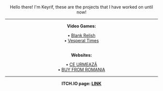 <p align="center">Hello there! I'm Keyrif, these are the projects that I have worked on until now!</p>

---

<p align="center"><b>Video Games:</b></p>
<p align="center">
• <a href="https://keyrif.itch.io/blank-relish">Blank Relish</a><br>
• <a href="https://keyrif.itch.io/vesperaltimes">Vesperal Times</a><br><br>
</p>


<p align="center"><b>Websites:</b></p>


<p align="center">
• <a href="https://github.com/Keyrif/ce-urmeaza">CE URMEAZĂ</a><br>
• <a href="https://github.com/Keyrif/buyfromromania">BUY FROM ROMANIA</a><br>
</p>

---

<p align="center"><b>
ITCH.IO page: <a href="https://keyrif.itch.io/">LINK</a><br>
</b></p>
